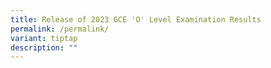 ```yaml
---
title: Release of 2023 GCE 'O' Level Examination Results
permalink: /permalink/
variant: tiptap
description: ""
---
```

